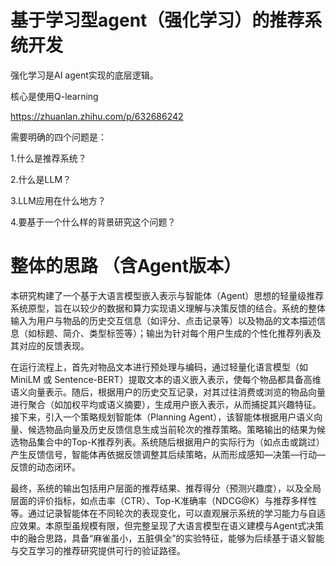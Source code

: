 # 基于学习型agent（强化学习）的推荐系统开发
强化学习是AI agent实现的底层逻辑。

核心是使用Q-learning

https://zhuanlan.zhihu.com/p/632686242

需要明确的四个问题是：

1.什么是推荐系统？

2.什么是LLM？

3.LLM应用在什么地方？

4.要基于一个什么样的背景研究这个问题？


# 整体的思路 （含Agent版本）
本研究构建了一个基于大语言模型嵌入表示与智能体（Agent）思想的轻量级推荐系统原型，旨在以较少的数据和算力实现语义理解与决策反馈的结合。系统的整体输入为用户与物品的历史交互信息（如评分、点击记录等）以及物品的文本描述信息（如标题、简介、类型标签等）；输出为针对每个用户生成的个性化推荐列表及其对应的反馈表现。

在运行流程上，首先对物品文本进行预处理与编码，通过轻量化语言模型（如 MiniLM 或 Sentence-BERT）提取文本的语义嵌入表示，使每个物品都具备高维语义向量表示。随后，根据用户的历史交互记录，对其过往消费或浏览的物品向量进行聚合（如加权平均或语义摘要），生成用户嵌入表示，从而捕捉其兴趣特征。接下来，引入一个策略规划智能体（Planning Agent），该智能体根据用户语义向量、候选物品向量及历史反馈信息生成当前轮次的推荐策略。策略输出的结果为候选物品集合中的Top-K推荐列表。系统随后根据用户的实际行为（如点击或跳过）产生反馈信号，智能体再依据反馈调整其后续策略，从而形成感知—决策—行动—反馈的动态闭环。

最终，系统的输出包括用户层面的推荐结果、推荐得分（预测兴趣度），以及全局层面的评价指标，如点击率（CTR）、Top-K准确率（NDCG@K）与推荐多样性等。通过记录智能体在不同轮次的表现变化，可以直观展示系统的学习能力与自适应效果。本原型虽规模有限，但完整呈现了大语言模型在语义建模与Agent式决策中的融合思路，具备“麻雀虽小，五脏俱全”的实验特征，能够为后续基于语义智能与交互学习的推荐研究提供可行的验证路径。
